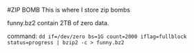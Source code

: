 #ZIP BOMB
This is where I store zip bombs

funny.bz2 contain 2TB of zero data.

command: `dd if=/dev/zero bs=1G count=2000 iflag=fullblock status=progress | bzip2 -c > funny.bz2`

